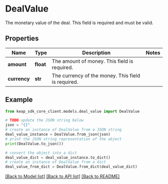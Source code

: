 # DealValue

The monetary value of the deal. This field is required and must be valid.

## Properties

Name | Type | Description | Notes
------------ | ------------- | ------------- | -------------
**amount** | **float** | The amount of money. This field is required. | 
**currency** | **str** | The currency of the money. This field is required. | 

## Example

```python
from keap_sdk_core_client.models.deal_value import DealValue

# TODO update the JSON string below
json = "{}"
# create an instance of DealValue from a JSON string
deal_value_instance = DealValue.from_json(json)
# print the JSON string representation of the object
print(DealValue.to_json())

# convert the object into a dict
deal_value_dict = deal_value_instance.to_dict()
# create an instance of DealValue from a dict
deal_value_from_dict = DealValue.from_dict(deal_value_dict)
```
[[Back to Model list]](../README.md#documentation-for-models) [[Back to API list]](../README.md#documentation-for-api-endpoints) [[Back to README]](../README.md)


